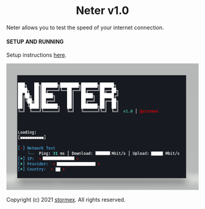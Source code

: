 <h1 align="center">Neter v1.0</h1>

Neter allows you to test the speed of your internet connection.

#### SETUP AND RUNNING
Setup instructions [here](<https://github.com/stormexx/Neter/wiki/Setting-Up-Neter>).

![Screenshot](https://raw.githubusercontent.com/stormexx/Neter/main/img/preview.png)


Copyright (c) 2021 [stormex](https://www.instagram.com/stormex/). All rights reserved.


